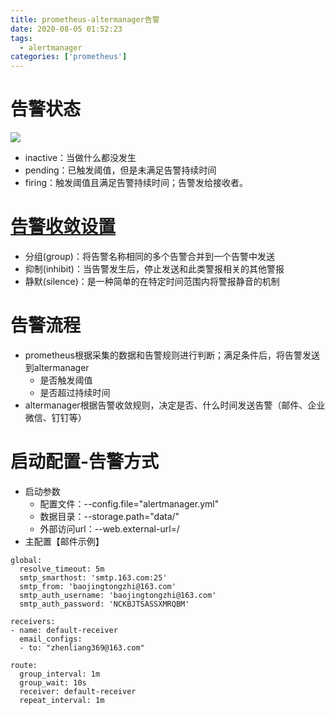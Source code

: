 ```yaml
---
title: prometheus-altermanager告警
date: 2020-08-05 01:52:23
tags:
  - alertmanager
categories: ['prometheus']
---
```


# 告警状态

![](https://simple0426-blog.oss-cn-beijing.aliyuncs.com/alter-status.jpg)

* inactive：当做什么都没发生
* pending：已触发阈值，但是未满足告警持续时间
* firing：触发阈值且满足告警持续时间；告警发给接收者。

# [告警收敛设置](https://prometheus.io/docs/alerting/latest/alertmanager/#alertmanager)

* 分组(group)：将告警名称相同的多个告警合并到一个告警中发送
* 抑制(inhibit)：当告警发生后，停止发送和此类警报相关的其他警报
* 静默(silence)：是一种简单的在特定时间范围内将警报静音的机制

# 告警流程

* prometheus根据采集的数据和告警规则进行判断；满足条件后，将告警发送到altermanager
  * 是否触发阈值
  * 是否超过持续时间
* altermanager根据告警收敛规则，决定是否、什么时间发送告警（邮件、企业微信、钉钉等）

# 启动配置-告警方式

* 启动参数
  * 配置文件：--config.file="alertmanager.yml"
  * 数据目录：--storage.path="data/"
  * 外部访问url：--web.external-url=/
* 主配置【邮件示例】

```
global: 
  resolve_timeout: 5m
  smtp_smarthost: 'smtp.163.com:25'
  smtp_from: 'baojingtongzhi@163.com'
  smtp_auth_username: 'baojingtongzhi@163.com'
  smtp_auth_password: 'NCKBJTSASSXMRQBM'

receivers:
- name: default-receiver
  email_configs:
  - to: "zhenliang369@163.com"

route:
  group_interval: 1m
  group_wait: 10s
  receiver: default-receiver
  repeat_interval: 1m
```